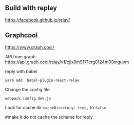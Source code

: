 ## 
## Build with replay

https://facebook.github.io/relay/


## Graphcool

https://www.graph.cool/


API from graph
https://api.graph.cool/relay/v1/cjlx9m9171crg0124m00mguvm


reply with babel

`yarn add  babel-plugin-react-relay`

Change the config file

`webpack.config.dev.js`

Look for cache dir `cacheDirectory: true,` to `false`

#make it do not cache the scheme for reply
